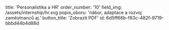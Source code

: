 title: 'Personalistika a HR'
order_number: '10'
field_img: /assets/internship/hr.svg
popis_oboru: 'nábor, adaptace a rozvoj zaměstnanců aj.'
button_title: 'Zobrazit PDF'
id: 6d5ff66b-f83c-482f-9719-bbbd44b4d88d
